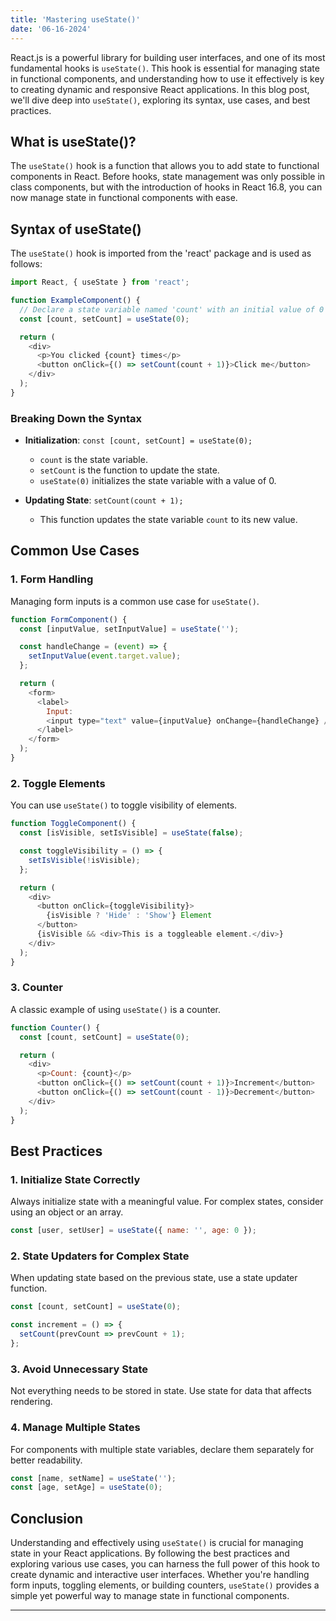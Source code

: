 ```yaml
---
title: 'Mastering useState()'
date: '06-16-2024'
---
```




React.js is a powerful library for building user interfaces, and one of its most fundamental hooks is `useState()`. This hook is essential for managing state in functional components, and understanding how to use it effectively is key to creating dynamic and responsive React applications. In this blog post, we'll dive deep into `useState()`, exploring its syntax, use cases, and best practices.

## What is useState()?

The `useState()` hook is a function that allows you to add state to functional components in React. Before hooks, state management was only possible in class components, but with the introduction of hooks in React 16.8, you can now manage state in functional components with ease.

## Syntax of useState()

The `useState()` hook is imported from the 'react' package and is used as follows:

```javascript
import React, { useState } from 'react';

function ExampleComponent() {
  // Declare a state variable named 'count' with an initial value of 0
  const [count, setCount] = useState(0);

  return (
    <div>
      <p>You clicked {count} times</p>
      <button onClick={() => setCount(count + 1)}>Click me</button>
    </div>
  );
}
```

### Breaking Down the Syntax

- **Initialization**: `const [count, setCount] = useState(0);`
  - `count` is the state variable.
  - `setCount` is the function to update the state.
  - `useState(0)` initializes the state variable with a value of 0.

- **Updating State**: `setCount(count + 1);`
  - This function updates the state variable `count` to its new value.

## Common Use Cases

### 1. Form Handling

Managing form inputs is a common use case for `useState()`.

```javascript
function FormComponent() {
  const [inputValue, setInputValue] = useState('');

  const handleChange = (event) => {
    setInputValue(event.target.value);
  };

  return (
    <form>
      <label>
        Input:
        <input type="text" value={inputValue} onChange={handleChange} />
      </label>
    </form>
  );
}
```

### 2. Toggle Elements

You can use `useState()` to toggle visibility of elements.

```javascript
function ToggleComponent() {
  const [isVisible, setIsVisible] = useState(false);

  const toggleVisibility = () => {
    setIsVisible(!isVisible);
  };

  return (
    <div>
      <button onClick={toggleVisibility}>
        {isVisible ? 'Hide' : 'Show'} Element
      </button>
      {isVisible && <div>This is a toggleable element.</div>}
    </div>
  );
}
```

### 3. Counter

A classic example of using `useState()` is a counter.

```javascript
function Counter() {
  const [count, setCount] = useState(0);

  return (
    <div>
      <p>Count: {count}</p>
      <button onClick={() => setCount(count + 1)}>Increment</button>
      <button onClick={() => setCount(count - 1)}>Decrement</button>
    </div>
  );
}
```

## Best Practices

### 1. Initialize State Correctly

Always initialize state with a meaningful value. For complex states, consider using an object or an array.

```javascript
const [user, setUser] = useState({ name: '', age: 0 });
```

### 2. State Updaters for Complex State

When updating state based on the previous state, use a state updater function.

```javascript
const [count, setCount] = useState(0);

const increment = () => {
  setCount(prevCount => prevCount + 1);
};
```

### 3. Avoid Unnecessary State

Not everything needs to be stored in state. Use state for data that affects rendering.

### 4. Manage Multiple States

For components with multiple state variables, declare them separately for better readability.

```javascript
const [name, setName] = useState('');
const [age, setAge] = useState(0);
```

## Conclusion

Understanding and effectively using `useState()` is crucial for managing state in your React applications. By following the best practices and exploring various use cases, you can harness the full power of this hook to create dynamic and interactive user interfaces. Whether you're handling form inputs, toggling elements, or building counters, `useState()` provides a simple yet powerful way to manage state in functional components.


---
